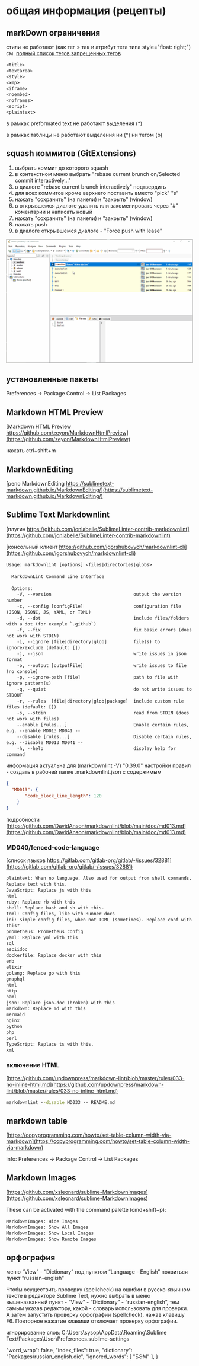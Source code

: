 # общая информация (рецепты)

## markDown ограничения

стили не работают (как тег <style></style>> так и атрибут тега типа
style="float: right;")
см. [полный список тегов запрещенных тегов](https://github.github.com/gfm/#disallowed-raw-html-extension-)

````text
<title>
<textarea>
<style>
<xmp>
<iframe>
<noembed>
<noframes>
<script>
<plaintext>
````

в рамках preformated text не работают выделения (*)

в рамках таблицы не работают выделения ни (\*) ни тегом (b)

## squash коммитов (GitExtensions)

1. выбрать коммит до которого squash
2. в контекстном меню выбрать "rebase current brunch on/Selected commit interactively..."
3. в диалоге "rebase current brunch interactively" подтвердить
4. для всех коммитов кроме верхнего поставить вместо "pick" "s"
5. нажать "сохранить" (на панели) и "закрыть" (window)
6. в открывшемся диалоге удалить или закоменировать через "#" коментарии
  и написать новый
7. нажать "сохранить" (на панели) и "закрыть" (window)
8. нажать push
9. в диалоге открывшемся диалоге - "Force push with lease"

![пример GitExtensions-squash-A.gif](images/GitExtensions-squash-A.gif)

## установленные пакеты

Preferences -> Package Control -> List Packages

## Markdown HTML Preview

[Markdown HTML Preview https://github.com/zeyon/MarkdownHtmlPreview](https://github.com/zeyon/MarkdownHtmlPreview)

нажать ctrl+shift+m

## MarkdownEditing

[репо MarkdownEditing https://sublimetext-markdown.github.io/MarkdownEditing/](https://sublimetext-markdown.github.io/MarkdownEditing/)

## Sublime Text Markdownlint

[плугин https://github.com/jonlabelle/SublimeLinter-contrib-markdownlint](https://github.com/jonlabelle/SublimeLinter-contrib-markdownlint)

[консольный клиент https://github.com/igorshubovych/markdownlint-cli](https://github.com/igorshubovych/markdownlint-cli)

````text
Usage: markdownlint [options] <files|directories|globs>

  MarkdownLint Command Line Interface

  Options:
    -V, --version                               output the version number
    -c, --config [configFile]                   configuration file (JSON, JSONC, JS, YAML, or TOML)
    -d, --dot                                   include files/folders with a dot (for example `.github`)
    -f, --fix                                   fix basic errors (does not work with STDIN)
    -i, --ignore [file|directory|glob]          file(s) to ignore/exclude (default: [])
    -j, --json                                  write issues in json format
    -o, --output [outputFile]                   write issues to file (no console)
    -p, --ignore-path [file]                    path to file with ignore pattern(s)
    -q, --quiet                                 do not write issues to STDOUT
    -r, --rules  [file|directory|glob|package]  include custom rule files (default: [])
    -s, --stdin                                 read from STDIN (does not work with files)
    --enable [rules...]                         Enable certain rules, e.g. --enable MD013 MD041 --
    --disable [rules...]                        Disable certain rules, e.g. --disable MD013 MD041 --
    -h, --help                                  display help for command
````

информация актуальна для (markdownlint -V) "0.39.0"
настройки правил - создать в рабочей папке .markdownlint.json
с содержимым

````json
{
  "MD013": {
       "code_block_line_length": 120
    } 
}
````

подробности [https://github.com/DavidAnson/markdownlint/blob/main/doc/md013.md](https://github.com/DavidAnson/markdownlint/blob/main/doc/md013.md)

### MD040/fenced-code-language

[список языков https://gitlab.com/gitlab-org/gitlab/-/issues/32881](https://gitlab.com/gitlab-org/gitlab/-/issues/32881)

````text
plaintext: When no language. Also used for output from shell commands. Replace text with this.
JavaScript: Replace js with this
html
ruby: Replace rb with this
shell: Replace bash and sh with this.
toml: Config files, like with Runner docs
ini: Simple config files, when not TOML (sometimes). Replace conf with this?
prometheus: Prometheus config
yaml: Replace yml with this
sql
asciidoc
dockerfile: Replace docker with this
erb
elixir
golang: Replace go with this
graphql
html
http
haml
json: Replace json-doc (broken) with this
markdown: Replace md with this
mermaid
nginx
python
php
perl
TypeScript: Replace ts with this.
xml
````

### включение HTML

[https://github.com/updownpress/markdown-lint/blob/master/rules/033-no-inline-html.md](https://github.com/updownpress/markdown-lint/blob/master/rules/033-no-inline-html.md)

````cmd
markdownlint --disable MD033 -- README.md
````

## markdown table

[https://copyprogramming.com/howto/set-table-column-width-via-markdown](https://copyprogramming.com/howto/set-table-column-width-via-markdown)

info:
Preferences -> Package Control -> List Packages

## Markdown Images

[https://github.com/xsleonard/sublime-MarkdownImages](https://github.com/xsleonard/sublime-MarkdownImages)

These can be activated with the command palette (cmd+shift+p):

````text
MarkdownImages: Hide Images
MarkdownImages: Show All Images
MarkdownImages: Show Local Images
MarkdownImages: Show Remote Images
````

## орфография

меню “View” - “Dictionary” под пунктом “Language - English” появиться пункт “russian-english”

Чтобы осуществить проверку (spellcheck) на ошибки в русско-язычном тексте в
редакторе Sublime Text, нужно выбрать в меню вышеназванный пункт -
“View” - “Dictionary” - “russian-english”, тем самым указав редактору,
какой - словарь использовать для проверки. А затем запустить
проверку орфографии (spellcheck), нажав клавишу F6. Повторное нажатие клавиши
отключает проверку орфографии.

игнорирование слов: C:\Users\sysop\AppData\Roaming\Sublime Text\Packages\User\Preferences.sublime-settings

"word_wrap": false,
  "index_files": true,
  "dictionary": "Packages/russian_english.dic",
  "ignored_words":
  [
    "БЭМ"
  ],
}

